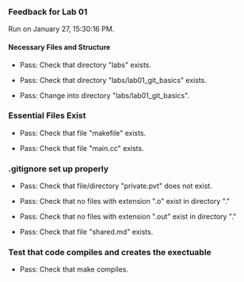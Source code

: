 ### Feedback for Lab 01

Run on January 27, 15:30:16 PM.


#### Necessary Files and Structure

+ Pass: Check that directory "labs" exists.

+ Pass: Check that directory "labs/lab01_git_basics" exists.

+ Pass: Change into directory "labs/lab01_git_basics".


### Essential Files Exist

+ Pass: Check that file "makefile" exists.

+ Pass: Check that file "main.cc" exists.


### .gitignore set up properly

+ Pass: Check that file/directory "private.pvt" does not exist.

+ Pass: Check that no files with extension ".o" exist in directory "."

+ Pass: Check that no files with extension ".out" exist in directory "."

+ Pass: Check that file "shared.md" exists.


### Test that code compiles and creates the exectuable

+ Pass: Check that make compiles.



